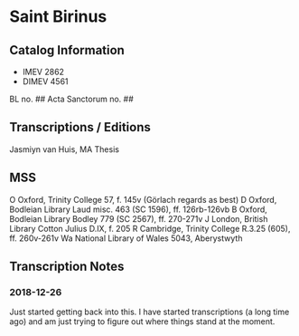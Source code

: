 # Saint Birinus

## Catalog Information

- IMEV 2862
- DIMEV 4561

BL no. ##
Acta Sanctorum no. ##

## Transcriptions / Editions
Jasmiyn van Huis, MA Thesis

## MSS
O Oxford, Trinity College 57, f. 145v (Görlach regards as best)
D Oxford, Bodleian Library Laud misc. 463 (SC 1596), ff. 126rb-126vb
B Oxford, Bodleian Library Bodley 779 (SC 2567), ff. 270-271v
J London, British Library Cotton Julius D.IX, f. 205
R Cambridge, Trinity College R.3.25 (605), ff. 260v-261v
Wa National Library of Wales 5043, Aberystwyth

## Transcription Notes
### 2018-12-26
Just started getting back into this. I have started transcriptions (a long time ago) and am just trying
to figure out where things stand at the moment.
